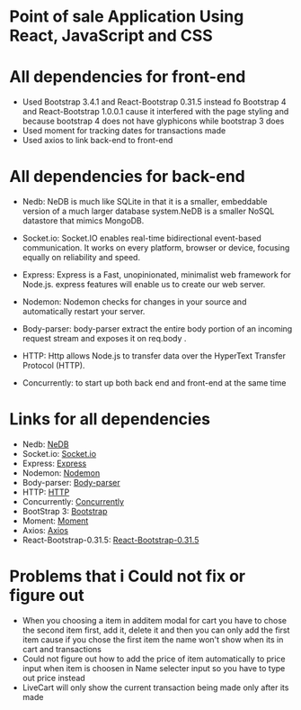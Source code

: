 # Point of sale Application Using React, JavaScript and CSS

# All dependencies for front-end

- Used Bootstrap 3.4.1 and React-Bootstrap 0.31.5 instead fo Bootstrap 4 and React-Bootstrap 1.0.0.1 cause it interfered with the page styling and because bootstrap 4 does not have glyphicons while bootstrap 3 does
- Used moment for tracking dates for transactions made
- Used axios to link back-end to front-end

# All dependencies for back-end

- Nedb: NeDB is much like SQLite in that it is a smaller, embeddable version of a much larger database system.NeDB is a smaller NoSQL datastore that mimics MongoDB.

- Socket.io: Socket.IO enables real-time bidirectional event-based communication. It works on every platform, browser or device, focusing equally on reliability and speed.

- Express: Express is a Fast, unopinionated, minimalist web framework for Node.js. express features will enable us to create our web server.

- Nodemon: Nodemon checks for changes in your source and automatically restart your server.

- Body-parser: body-parser extract the entire body portion of an incoming request stream and exposes it on req.body .

- HTTP: Http allows Node.js to transfer data over the HyperText Transfer Protocol (HTTP).

- Concurrently: to start up both back end and front-end at the same time

# Links for all dependencies

- Nedb: [NeDB](https://stackabuse.com/nedb-a-lightweight-javascript-database/)
- Socket.io: [Socket.io](https://www.npmjs.com/package/socket.io)
- Express: [Express](https://www.npmjs.com/package/express)
- Nodemon: [Nodemon](https://www.npmjs.com/package/nodemon)
- Body-parser: [Body-parser](https://www.npmjs.com/package/body-parser)
- HTTP: [HTTP](https://www.npmjs.com/package/http)
- Concurrently: [Concurrently](https://www.npmjs.com/package/concurrently)
- BootStrap 3: [Bootstrap](https://www.npmjs.com/package/bootstrap3)
- Moment: [Moment](https://www.npmjs.com/package/moment)
- Axios: [Axios](https://www.npmjs.com/package/axios)
- React-Bootstrap-0.31.5: [React-Bootstrap-0.31.5](https://www.npmjs.com/package/react-bootstrap/v/0.31.5)

# Problems that i Could not fix or figure out

- When you choosing a item in additem modal for cart you have to chose the second item first, add it, delete it and then you can only add the first item cause if you chose the first item the name won't show when its in cart and transactions
- Could not figure out how to add the price of item automatically to price input when item is choosen in Name selecter input so you have to type out price instead
- LiveCart will only show the current transaction being made only after its made
